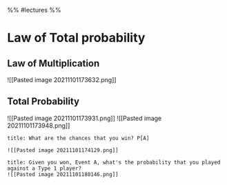 %% #lectures %%
# Law of Total probability
## Law of Multiplication
![[Pasted image 20211101173632.png]]
## Total Probability
![[Pasted image 20211101173931.png]]
![[Pasted image 20211101173948.png]]
```ad-attention
title: What are the chances that you win? P[A]

![[Pasted image 20211101174129.png]]

```

```ad-attention
title: Given you won, Event A, what's the probability that you played against a Type 1 player?
![[Pasted image 20211101180146.png]]

```